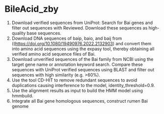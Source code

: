 # BileAcid_zby
1. Download verified sequences from UniProt: Search for Bai genes and filter out sequences with Reviewed. Download these sequences as high-quality base sequences.
2. Download DNA sequences of baip, baio, and baij from ((https://doi.org/10.1080/19490976.2022.2132903) and convert them into amino acid sequences using the expasy tool, thereby obtaining all verified amino acid sequence files of Bai.
3. Download unverified sequences of the Bai family from NCBI using the target gene name or annotation keyword search. Compare these sequences with UniProt verified sequences using BLAST and filter out sequences with high similarity (e.g. >60%).
4. Use the tool CD-HIT to remove redundant sequences to avoid duplications causing interference to the model, identity_threshold=0.9.
5. Use the alignment results as input to build the HMM model using hmmbuild.
6. Integrate all Bai gene homologous sequences, construct rumen Bai genome
